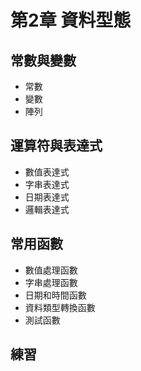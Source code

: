 # 第2章 資料型態

## 常數與變數

* 常數
* 變數
* 陣列

## 運算符與表達式

* 數值表達式
* 字串表達式
* 日期表達式
* 邏輯表達式

## 常用函數

* 數值處理函數 
* 字串處理函數 
* 日期和時間函數 
* 資料類型轉換函數 
* 測試函數

## **練習**

